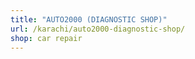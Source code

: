 ```yaml
---
title: "AUTO2000 (DIAGNOSTIC SHOP)"
url: /karachi/auto2000-diagnostic-shop/
shop: car repair
---
```

